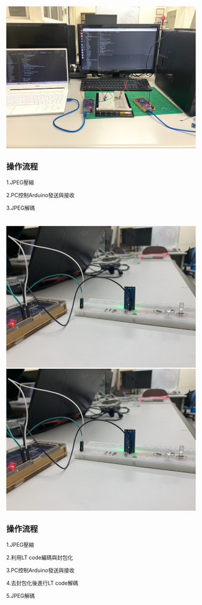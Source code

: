 # 
[![IMAGE ALT TEXT](https://github.com/ouo0725/test_owo/blob/main/S__108601347.jpg?raw=true)](https://www.youtube.com/watch?v=GHmHUWf9Dek&ab_channel=%E8%B3%B4%E5%BB%BA%E5%AE%87 "JPEG傳輸過程")

## 操作流程
1.JPEG壓縮

2.PC控制Arduino發送與接收

3.JPEG解碼

# 
[![IMAGE ALT TEXT](https://github.com/ouo0725/test_owo/blob/main/S__108593156.jpg?raw=true)](https://youtu.be/OBYUSi-8ZV4 "LT code 接收過程")
[![IMAGE ALT TEXT](https://github.com/ouo0725/test_owo/blob/main/S__108593156.jpg?raw=true)](https://youtu.be/sVQjHA6ZoTE "LT code 傳輸裝置")

## 操作流程
1.JPEG壓縮

2.利用LT code編碼與封包化

3.PC控制Arduino發送與接收

4.去封包化後進行LT code解碼

5.JPEG解碼
